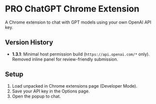 
# PRO ChatGPT Chrome Extension

A Chrome extension to chat with GPT models using your own OpenAI API key.

## Version History
- **1.3.1**: Minimal host permission build (`https://api.openai.com/*` only). Removed inline panel for review-friendly submission.

## Setup
1. Load unpacked in Chrome extensions page (Developer Mode).
2. Save your API key in the Options page.
3. Open the popup to chat.

